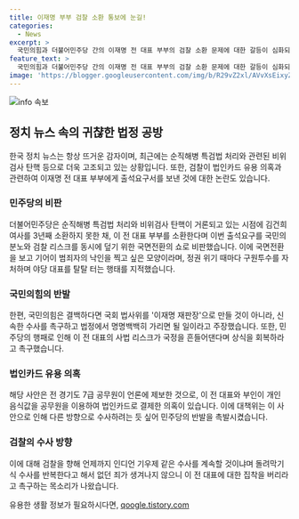 ```yaml
---
title: 이재명 부부 검찰 소환 통보에 눈길!
categories:
  - News
excerpt: >
  국민의힘과 더불어민주당 간의 이재명 전 대표 부부의 검찰 소환 문제에 대한 갈등이 심화되고 있다. 민주당은 국면전환 쇼로 비판하며 검찰의 리스크를 도덕하겠다고 주장하고, 국민의힘은 신속한 수사를 촉구하며 이에 응해야 한다고 강조하고 있다. 해당 문제로 발생한 대립은 정치적 입장과 이전 대표의 법적 문제에 대한 관심을 더욱 증폭시키고 있다.
feature_text: >
  국민의힘과 더불어민주당 간의 이재명 전 대표 부부의 검찰 소환 문제에 대한 갈등이 심화되고 있다. 민주당은 국면전환 쇼로 비판하며 검찰의 리스크를 도덕하겠다고 주장하고, 국민의힘은 신속한 수사를 촉구하며 이에 응해야 한다고 강조하고 있다. 해당 문제로 발생한 대립은 정치적 입장과 이전 대표의 법적 문제에 대한 관심을 더욱 증폭시키고 있다.
image: 'https://blogger.googleusercontent.com/img/b/R29vZ2xl/AVvXsEixyZcFfHzMRdzZMjFBmAUKJYCLCGyLL1o632UiGVXcaFdKo_bkvkuCioo0uUKlGfBVcT3P84aROyZIXSBEx3Aw5nCQ3pTgDom1WDC4m8eifvWiAmWEEVb4x6G_l8C0QH225ldMjyaFvpxGEBGNO37VmDTDMHGhJPq73UglMfDca1-0aw/s1600/blogspot.png'
---
```


<p><img src="https://blogger.googleusercontent.com/img/b/R29vZ2xl/AVvXsEixyZcFfHzMRdzZMjFBmAUKJYCLCGyLL1o632UiGVXcaFdKo_bkvkuCioo0uUKlGfBVcT3P84aROyZIXSBEx3Aw5nCQ3pTgDom1WDC4m8eifvWiAmWEEVb4x6G_l8C0QH225ldMjyaFvpxGEBGNO37VmDTDMHGhJPq73UglMfDca1-0aw/s1600/blogspot.png" alt="info 속보" /></p>

<h2 data-ke-size="size26">정치 뉴스 속의 귀챦한 법정 공방</h2>

<p data-ke-size="size16">한국 정치 뉴스는 항상 뜨거운 감자이며, 최근에는 순직해병 특검법 처리와 관련된 비위검사 탄핵 등으로 더욱 고조되고 있는 상황입니다. 또한, 검찰이 법인카드 유용 의혹과 관련하여 이재명 전 대표 부부에게 출석요구서를 보낸 것에 대한 논란도 있습니다.</p>

<h3>민주당의 비판</h3>

<p data-ke-size="size16">더불어민주당은 순직해병 특검법 처리와 비위검사 탄핵이 거론되고 있는 시점에 김건희 여사를 3년째 소환하지 못한 채, 이 전 대표 부부를 소환한다며 이번 출석요구를 국민의 분노와 검찰 리스크를 동시에 덮기 위한 국면전환의 쇼로 비판했습니다. 이에 국면전환을 보고 기어이 범죄자의 낙인을 찍고 싶은 모양이라며, 정권 위기 때마다 구원투수를 자처하며 야당 대표를 탈탈 터는 행태를 지적했습니다.</p>

<h3>국민의힘의 반발</h3>

<p data-ke-size="size16">한편, 국민의힘은 결백하다면 국회 법사위를 '이재명 재판장'으로 만들 것이 아니라, 신속한 수사를 촉구하고 법정에서 명명백백히 가리면 될 일이라고 주장했습니다. 또한, 민주당의 행패로 인해 이 전 대표의 사법 리스크가 국정을 흔들어댄다며 상식을 회복하라고 촉구했습니다.</p>

<h3>법인카드 유용 의혹</h3>

<p data-ke-size="size16">해당 사안은 전 경기도 7급 공무원이 언론에 제보한 것으로, 이 전 대표와 부인이 개인 음식값을 공무원을 이용하여 법인카드로 결제한 의혹이 있습니다. 이에 대책위는 이 사안으로 인해 다른 방향으로 수사하려는 듯 싶어 민주당의 반발을 촉발시켰습니다.</p>

<h3>검찰의 수사 방향</h3>

<p data-ke-size="size16">이에 대해 검찰을 향해 언제까지 인디언 기우제 같은 수사를 계속할 것이냐며 돌려막기식 수사를 반복한다고 해서 없던 죄가 생겨나지 않으니 이 전 대표에 대한 집착을 버리라고 촉구하는 목소리가 나왔습니다.</p>
유용한 생활 정보가 필요하시다면, <a href="https://qoogle.tistory.com" rel="dofollow">qoogle.tistory.com</a>


